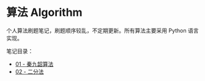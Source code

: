 # 算法 Algorithm

个人算法刷题笔记，刷题顺序较乱，不定期更新。所有算法主要采用 Python 语言实现。

笔记目录：

- [01 - 秦九韶算法](01)
- [02 - 二分法](02)